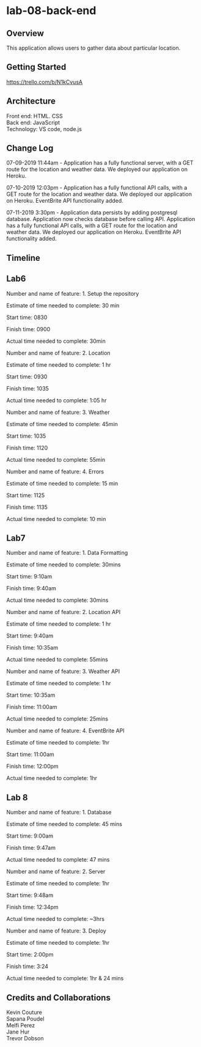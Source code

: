 # lab-08-back-end

## Overview
This application allows users to gather data about particular location. 

## Getting Started
https://trello.com/b/N1kCvusA

## Architecture
Front end: HTML. CSS  
Back end: JavaScript  
Technology: VS code, node.js

## Change Log

07-09-2019 11:44am - Application has a fully functional server, with a GET route for the location and weather data. We deployed our application on Heroku. 

07-10-2019 12:03pm - Application has a fully functional API calls, with a GET route for the location and weather data. We deployed our application on Heroku. EventBrite API functionality added.  

07-11-2019 3:30pm - Application data persists by adding postgresql database. Application now checks database before calling API. Application has a fully functional API calls, with a GET route for the location and weather data. We deployed our application on Heroku. EventBrite API functionality added. 


## Timeline

## Lab6

Number and name of feature: 1. Setup the repository

Estimate of time needed to complete: 30 min

Start time: 0830

Finish time: 0900

Actual time needed to complete: 30min
    

Number and name of feature: 2. Location 

Estimate of time needed to complete: 1 hr

Start time: 0930

Finish time: 1035

Actual time needed to complete: 1:05 hr
  
  
Number and name of feature: 3. Weather

Estimate of time needed to complete: 45min

Start time: 1035

Finish time: 1120

Actual time needed to complete: 55min

  

Number and name of feature: 4. Errors

Estimate of time needed to complete: 15 min

Start time: 1125

Finish time: 1135

Actual time needed to complete: 10 min

## Lab7

Number and name of feature: 1. Data Formatting

Estimate of time needed to complete: 30mins  

Start time: 9:10am  

Finish time: 9:40am  

Actual time needed to complete: 30mins  



Number and name of feature: 2. Location API

Estimate of time needed to complete: 1 hr

Start time: 9:40am  

Finish time: 10:35am  

Actual time needed to complete: 55mins  



Number and name of feature: 3. Weather API

Estimate of time needed to complete: 1 hr  

Start time: 10:35am  

Finish time: 11:00am  

Actual time needed to complete: 25mins  


Number and name of feature: 4. EventBrite API

Estimate of time needed to complete: 1hr  

Start time: 11:00am  

Finish time: 12:00pm  

Actual time needed to complete: 1hr  


## Lab 8  
Number and name of feature: 1. Database

Estimate of time needed to complete: 45 mins

Start time: 9:00am

Finish time: 9:47am

Actual time needed to complete: 47 mins  

Number and name of feature: 2. Server  

Estimate of time needed to complete: 1hr  

Start time: 9:48am  

Finish time: 12:34pm

Actual time needed to complete:  ~3hrs

Number and name of feature: 3. Deploy 

Estimate of time needed to complete: 1hr  

Start time: 2:00pm 

Finish time: 3:24

Actual time needed to complete:  1hr & 24 mins


## Credits and Collaborations
Kevin Couture  
Sapana Poudel  
Melfi Perez  
Jane Hur  
Trevor Dobson  
